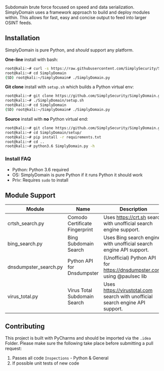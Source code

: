 Subdomain brute force focused on speed and data serialization. 
SimplyDomain uses a framework approach to build and deploy modules within. This allows
for fast, easy and concise output to feed into larger OSINT feeds.

## Installation
SimplyDomain is pure Python, and *should* support any platform. 

**One-line** install with bash:
```bash
root@kali:~# curl -s https://raw.githubusercontent.com/SimplySecurity/SimplyDomain/master/setup/oneline-setup.sh | bash
root@kali:~# cd SimplyDomain
(SD) root@kali:~/SimplyDomain# ./SimplyDomain.py
```

**Git clone** install with `setup.sh` which builds a Python virtual env:
```bash
root@kali:~# git clone https://github.com/SimplySecurity/SimplyDomain.git
root@kali:~# ./SimplyDomain/setup.sh
root@kali:~# cd SimplyDomain
(SD) root@kali:~/SimplyDomain# ./SimplyDomain.py
```

**Source** install with **no** Python virtual end:
```bash
root@kali:~# git clone https://github.com/SimplySecurity/SimplyDomain.git
root@kali:~# cd SimplyDomain/setup/
root@kali:~# pip install -r requirements.txt
root@kali:~# cd ..
root@kali:~# python3.6 SimplyDomain.py -h
```

### Install FAQ
* Python: Python 3.6 required
* OS: SimplyDomain is pure Python if it runs Python it should work
* Priv: Requires `sudo` to install

## Module Support

Module | Name | Description | Version
--- | --- | --- | ---
crtsh_search.py | Comodo Certificate Fingerprint | Uses https://crt.sh search with unofficial search engine support. | 1.0
bing_search.py | Bing Subdomain Search | Uses Bing search engine with unofficial search engine API support. | 1.0
dnsdumpster_search.py | Python API for Dnsdumpster | (Unofficial) Python API for https://dnsdumpster.com/ using @paulsec lib | 1.0
virus_total.py | Virus Total Subdomain Search | Uses https://virustotal.com search with unofficial search engine API support. | 1.0



## Contributing
This project is built with PyCharms and should be imported via the `.idea` Folder. Please make sure the following take place before submitting a pull request:

1. Passes all code `Inspections` - Python & General 
2. If possible unit tests of new code


